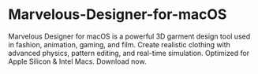 # Marvelous-Designer-for-macOS
Marvelous Designer for macOS is a powerful 3D garment design tool used in fashion, animation, gaming, and film. Create realistic clothing with advanced physics, pattern editing, and real-time simulation. Optimized for Apple Silicon &amp; Intel Macs. Download now.
